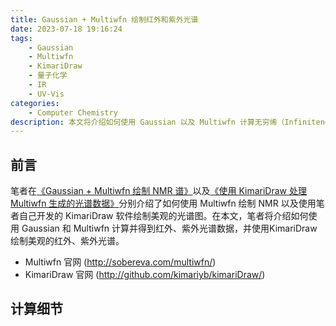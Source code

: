 ```yaml
---
title: Gaussian + Multiwfn 绘制红外和紫外光谱
date: 2023-07-18 19:16:24
tags:
    - Gaussian
    - Multiwfn
    - KimariDraw
    - 量子化学
    - IR
    - UV-Vis
categories: 
    - Computer Chemistry
description: 本文将介绍如何使用 Gaussian 以及 Multiwfn 计算无穷烯（Infinitene）的红外以及紫外光谱数据，并使用 KimariDraw 绘制美观的红外、紫外光谱。
---
```



## 前言

笔者在[《Gaussian + Multiwfn 绘制 NMR 谱》](https://ikuns.icu/013)以及[《使用 KimariDraw 处理 Multiwfn 生成的光谱数据》](https://ikuns.icu/014)分别介绍了如何使用 Multiwfn 绘制 NMR 以及使用笔者自己开发的 KimariDraw 软件绘制美观的光谱图。在本文，笔者将介绍如何使用 Gaussian 和 Multiwfn 计算并得到红外、紫外光谱数据，并使用KimariDraw 绘制美观的红外、紫外光谱。

- Multiwfn 官网 (<url>http://sobereva.com/multiwfn/</url>)
- KimariDraw 官网 (<url>http://github.com/kimariyb/kimariDraw/</url>)

## 计算细节

